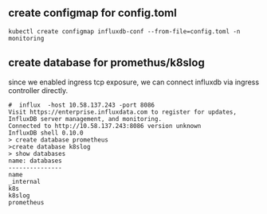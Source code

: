 ## create configmap for config.toml
```
kubectl create configmap influxdb-conf --from-file=config.toml -n monitoring
```

## create database for promethus/k8slog
since we enabled ingress tcp exposure, we can connect influxdb via ingress controller directly.
```
#  influx  -host 10.58.137.243 -port 8086
Visit https://enterprise.influxdata.com to register for updates, InfluxDB server management, and monitoring.
Connected to http://10.58.137.243:8086 version unknown
InfluxDB shell 0.10.0
> create database prometheus
>create database k8slog
> show databases
name: databases
---------------
name
_internal
k8s
k8slog
prometheus
```

